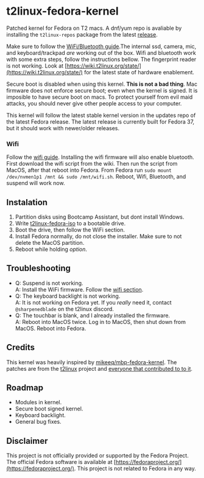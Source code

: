 # t2linux-fedora-kernel

Patched kernel for Fedora on T2 macs. A dnf/yum repo is avaliable by installing the `t2linux-repos` package from the latest [release](https://github.com/sharpenedblade/t2linux-fedora-kernel/releases/latest).

Make sure to follow the [WiFi/Bluetooth guide](https://wiki.t2linux.org/guides/wifi-bluetooth/).The internal ssd, camera, mic, and keyboard/trackpad *are* working out of the box. Wifi and bluetooth work with some extra steps, follow the instructions bellow. The fingerprint reader is not working. Look at [https://wiki.t2linux.org/state/](https://wiki.t2linux.org/state/) for the latest state of hardware enablement.

Secure boot is disabled when using this kernel. **This is not a bad thing**. Mac firmware does not enforce secure boot; even when the kernel is signed. It is imposible to have secure boot on macs. To protect yourself from evil maid attacks, you should never give other people access to your computer.

This kernel will follow the latest stable kernel version in the updates repo of the latest Fedora release. The latest release is currently built for Fedora 37, but it should work with newer/older releases.

### Wifi

Follow the [wifi guide](https://wiki.t2linux.org/guides/wifi/). Installing the wifi firmware will also enable bluetooth. First download the wifi script from the wiki. Then run the script from MacOS, after that reboot into Fedora. From Fedora run `sudo mount /dev/nvmen1p1 /mnt && sudo /mnt/wifi.sh`. Reboot, Wifi, Bluetooth, and suspend will work now.

## Instalation

1. Partition disks using Bootcamp Assistant, but dont install Windows.
2. Write [t2linux-fedora-iso](https://github.com/sharpenedblade/t2linux-fedora-iso) to a bootable drive.
3. Boot the drive, then follow the WiFi section.
4. Install Fedora normally, do not close the installer. Make sure to not delete the MacOS partition.
5. Reboot while holding *option*.

## Troubleshooting

- Q: Suspend is not working.  
    A: Install the WiFi firmware. Follow the [wifi section](#wifi).
- Q: The keyboard backlight is not working.  
    A: It is not working on Fedora yet. If you *really* need it, contact `@sharpenedblade` on the t2linux discord.
- Q: The touchbar is blank, and I already installed the firmware.  
    A: Reboot into MacOS twice. Log in to MacOS, then shut down from MacOS. Reboot into Fedora.

## Credits

This kernel was heavily inspired by [mikeeq/mbp-fedora-kernel](https://github.com/mikeeq/mbp-fedora-kernel). The patches are from the [t2linux](t2linux.org) project and [everyone that contributed to to it](https://github.com/t2linux/linux-t2-patches/graphs/contributors).

## Roadmap

- Modules in kernel.
- Secure boot signed kernel.
- Keyboard backlight.
- General bug fixes.

## Disclaimer
This project is not officially provided or supported by the Fedora Project. The official Fedora software is available at [https://fedoraproject.org/](https://fedoraproject.org/). This project is not related to Fedora in any way.
